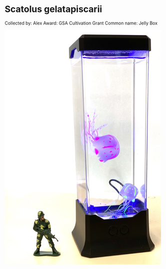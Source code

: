# Scatolus gelatapiscarii

Collected by: Alex
Award: GSA Cultivation Grant
Common name: Jelly Box 

<img src='IMG_9663.jpg' alt='IMG_9663' width='500'/>
